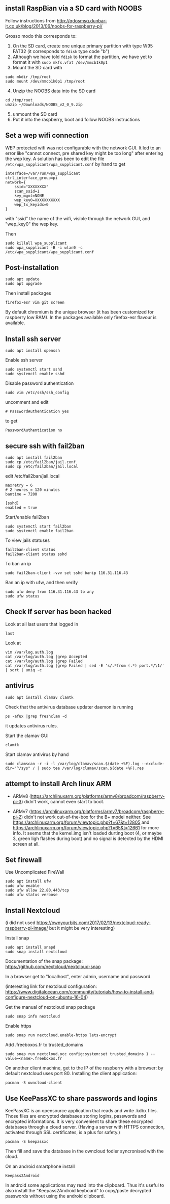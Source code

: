## install RaspBian via a SD card with NOOBS
Follow instructions from http://qdosmsq.dunbar-it.co.uk/blog/2013/06/noobs-for-raspberry-pi/

Grosso modo this corresponds to:
1) On the SD card, create one unique primary partition with type W95 FAT32 (it corresponds to `fdisk` type code "b")
2) Although we have told `fdisk` to format the partition, we have yet to format it with `sudo mkfs.vfat /dev/mmcb1k0p1`
3) Mount the SD card with
```
sudo mkdir /tmp/root 
sudo mount /dev/mmcb1k0p1 /tmp/root
```
4) Unzip the NOOBS data into the SD card
```
cd /tmp/root
unzip ~/Downloads/NOOBS_v2_0_9.zip
```
5) unmount the SD card
6) Put it into the raspberry, boot and follow NOOBS instructions

## Set a wep wifi connection
WEP protected wifi was not configurable with the network GUI. It led to an error like "cannot connect, pre shared key might be too long" after entering the wep key.
A solution has been to edit the file `/etc/wpa_supplicant/wpa_supplicant.conf` by hand to get
```
interface=/var/run/wpa_supplicant
ctrl_interface_group=pi
network={
	ssid="XXXXXXXX"
	scan_ssid=1
	key_mgmt=NONE
	wep_key0=XXXXXXXXXXX
	wep_tx_keyidx=0
}
```
with "ssid" the name of the wifi, visible through the network GUI, and "wep_key0" the wep key.

Then
```
sudo killall wpa_supplicant
sudo wpa_supplicant -B -i wlan0 -c /etc/wpa_supplicant/wpa_supplicant.conf
```

## Post-installation
```
sudo apt update
sudo apt upgrade
```
Then install packages
```
firefox-esr vim git screen
```
By default chromium is the unique browser (it has been customized for raspberry low RAM). In the packages available only firefox-esr flavour is available.


## Install ssh server
```
sudo apt install openssh
```
Enable ssh server
```
sudo systemctl start sshd
sudo systemctl enable sshd
```
Disable password authentication
```
sudo vim /etc/ssh/ssh_config
```
uncomment and edit
```
# PasswordAuthentication yes
```
to get
```
PasswordAuthentication no
```

## secure ssh with fail2ban
```
sudo apt install fail2ban
sudo cp /etc/fail2ban/jail.conf
sudo cp /etc/fail2ban/jail.local
```
edit /etc/fail2ban/jail.local
```
maxretry = 6
# 2 heures = 120 minutes
bantime = 7200

[sshd]
enabled = true
```
Start/enable fail2ban
```
sudo systemctl start fail2ban
sudo systemctl enable fail2ban
```
To view jails statuses
```
fail2ban-client status
fail2ban-client status sshd
```
To ban an ip
```
sudo fail2ban-client -vvv set sshd banip 116.31.116.43
```
Ban an ip with ufw, and then verify
```
sudo ufw deny from 116.31.116.43 to any
sudo ufw status
```
## Check If server has been hacked
Look at all last users that logged in
```
last
```
Look at
```
vim /var/log.auth.log
cat /var/log/auth.log |grep Accepted
cat /var/log/auth.log |grep Failed
cat /var/log/auth.log |grep Failed | sed -E 's/.*from (.*) port.*/\1/' | sort | uniq -c
```

## antivirus
```
sudo apt install clamav clamtk
```
Check that the antivirus database updater daemon is running
```
ps -afux |grep freshclam -d
```
it updates antivirus rules.

Start the clamav GUI
```
clamtk
```
Start clamav antivirus by hand
```
sudo clamscan -r -i -l /var/log/clamav/scan.$(date +%F).log --exclude-dir="^/sys" / | sudo tee /var/log/clamav/scan.$(date +%F).res
```

## attempt to install Arch linux ARM
* ARMv8 (https://archlinuxarm.org/platforms/armv8/broadcom/raspberry-pi-3) didn't work, cannot even start to boot.

* ARMv7 (https://archlinuxarm.org/platforms/armv7/broadcom/raspberry-pi-2) didn't not work out-of-the-box for the B+ model neither.
See https://archlinuxarm.org/forum/viewtopic.php?f=67&t=12805 and https://archlinuxarm.org/forum/viewtopic.php?f=65&t=12661 for more info.
It seems that the kernel.img isn't loaded durting boot (4, or maybe 3, green ligh flashes during boot) and no signal is detected by the HDMI screen at all.

## Set firewall
Use Uncomplicated FireWall
```
sudo apt install ufw
sudo ufw enable
sudo ufw allow 22,80,443/tcp
sudo ufw status verbose
```
## Install Nextcloud
(i did not used https://ownyourbits.com/2017/02/13/nextcloud-ready-raspberry-pi-image/ but it might be very interesting)

Install snap
```
sudo apt install snapd
sudo snap install nextcloud
```
Documentation of the snap package: https://github.com/nextcloud/nextcloud-snap

In a browser get to "localhost", enter admin, username and password.

(interesting link for nextcloud configuration: https://www.digitalocean.com/community/tutorials/how-to-install-and-configure-nextcloud-on-ubuntu-16-04)

Get the manual of nextcloud snap package
```
sudo snap info nextcloud
```
Enable https
```
sudo snap run nextcloud.enable-https lets-encrypt
```
Add <name>.freeboxos.fr to trusted_domains
```
sudo snap run nextcloud.occ config:system:set trusted_domains 1 --value=<name>.freeboxos.fr
```
On another client machine, get to the IP of the raspberry with a browser: by default nextcloud uses port 80.
Installing the client application:
```
pacman -S owncloud-client
```

## Use KeePassXC to share passwords and logins
KeePassXC is an opensource application that reads and write .kdbx files. Those files are encrypted databases storing logins, passwords and encrypted informations. It is very convenient to share these encrypted databases through a cloud server. (Having a server with HTTPS connection, activated through SSL certificates, is a plus for safety.)
```
pacman -S keepassxc
```
Then fill and save the database in the owncloud fodler syncronised with the cloud.

On an android smartphone install
```
Keepass2Android
```
In android some applications may read into the clipboard. Thus it's useful to also install the "Keepass2Android keyboard" to copy/paste decrypted passwords without using the android clipboard.
